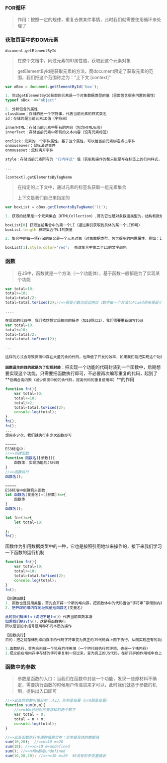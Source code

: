 ### FOR循环
> 作用：按照一定的规律，重复去做某件事情，此时我们就需要使用循环来处理了

### 获取页面中的DOM元素
`document.getElementById`
> 在整个文档中，同过元素的ID属性值，获取到这个元素对象
>  
> getElementById是获取元素的方法，而document限定了获取元素的范围，我们把这个范围称之为：“上下文 [context]”

```javascript
var oBox = document.getElementById('box');

1. 同过getElementById获取的元素是一个对象数据类型的值（里面包含很多内置的属性）
typeof oBox  =>"object"

2. 分析包含的属性
className：存储的是一个字符串，代表当前元素的样式类名
id：存储的是当前元素ID值（字符串）

innerHTML：存储当前元素中所有的内容（包含HTML标签）
innerText：存储当前元素中所有的文本内容（没有元素标签）

onclick：元素的一个事件属性，基于这个属性，可以给当前元素绑定点击事件
onmouseover：鼠标滑过事件
onmouseout：鼠标离开事件

style：存储当前元素所有的 "行内样式" 值（获取和操作的都只能是写在标签上的行内样式，写在样式表中的样式，无法基于这个属性获取到）

...
```

`[context].getElementsByTagName`
> 在指定的上下文中，通过元素的标签名获取一组元素集合
>  
> 上下文是我们自己来指定的

```javascript
var boxList = oBox.getElementsByTagName('li');

1. 获取的结果是一个元素集合（HTMLCollection）,首先它也是对象数据类型的，结构和数组非常相似（数字作为索引，length代表长度），但是不是数组，我们把它叫做“类数组”

boxList[0] 获取当前集合中的第一个LI（通过索引获取到具体的某一个LI即可）
boxList.length 获取集合中LI的数量

2. 集合中的每一项存储的值又是一个元素对象（对象数据类型，包含很多的内置属性，例如：id/className...）

boxList[1].style.color='red';  修改集合中第二个LI的文字颜色
```

### 函数
> 在JS中，函数就是一个方法（一个功能体），基于函数一般都是为了实现某个功能

```javascript
var total=10;
total+=10;
total=total/2;
total=total.toFixed(2);//=>保留小数点后边两位（数字由一个方法toFixed用来保留小数点后面的位数）

....

在后续的代码中，我们依然想实现相同的操作（加10除以2），我们需要重新编写代码
var total=10;
total+=10;
total=total/2;
total=total.toFixed(2);

...

这样的方式会导致页面中存在大量冗余的代码，也降低了开发的效率，如果我们能把实现这个功能的代码进行“封装”，后期需要这个功能执行即可，这样就好了！
```
**`函数诞生的目的就是为了实现封装`**：把实现一个功能的代码封装到一个函数中，后期想要实现这个功能，只需要把函数执行即可，不必要再次编写重复的代码，起到了**`低耦合高内聚（减少页面中的冗余代码，提高代码的重复使用率）`**的作用

```javascript
function fn(){
	var total=10;
	total+=10;
	total/=2;
	total=total.toFixed(2);
	console.log(total);
}
fn();
fn();
...
想用多少次，我们就执行多少次函数即可

=====
ES3标准中：
//=>创建函数
function 函数名([参数]){
	函数体：实现功能的JS代码
}
//=>函数执行
函数名(); 

=====
ES6标准中创建箭头函数：
let 函数名(变量名)=([参数])=>{
	函数体
}
函数名();

let fn=()=>{
	let total=10;
	...
};
fn();
```

函数作为引用数据类型中的一种，它也是按照引用地址来操作的，接下来我们学习一下函数的运行机制
```javascript
function fn(){
	var total=10;
	total+=10;
	total=total.toFixed(2);
	console.log(total);
}
fn();

【创建函数】
1. 函数也是引用类型，首先会开辟一个新的堆内存，把函数体中的代码当做“字符串”存储到内存中（对象向内存中存储的是键值对）
2. 把开辟的堆内存地址赋值给函数名(变量名)

此时我们输出fn（切记不是fn()）代表当前函数本身
如果我们执行fn()，这是把函数执行
所以是否加小括号是两种不同本质的操作

【函数执行】
目的：把之前存储到堆内存中的代码字符串变为真正的JS代码自上而下执行，从而实现应有的功能

1.函数执行，首先会形成一个私有的作用域（一个供代码执行的环境，也是一个栈内存）
2.把之前在堆内存中存储的字符串复制一份过来，变为真正的JS代码，在新开辟的作用域中自上而下执行 
```

### 函数中的参数
> 参数是函数的入口：当我们在函数中封装一个功能，发现一些原材料不确定，需要执行函数的时候用户传递进来才可以，此时我们就基于参数的机制，提供出入口即可

```javascript
//=>此处的参数叫做形参：入口，形参是变量（n/m就是变量）
function sum(n,m){
	//=>n和m分别对应要求和的两个数字
	var total = 0;
	total = n + m;
	console.log(total);
}

//=>此处函数执行传递的值是实参：实参是具体的数据值
sum(10,20);  //=>n=10 m=20
sum(10); //=>n=10 m=undefined
sum(); //=>n和m都是undefined
sum(10,20,30); //=>n=10 m=20  30没有形参变量接收
```